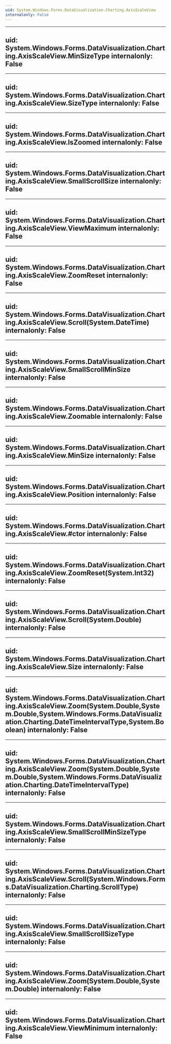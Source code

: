 ```yaml
---
uid: System.Windows.Forms.DataVisualization.Charting.AxisScaleView
internalonly: False
---
```


---
uid: System.Windows.Forms.DataVisualization.Charting.AxisScaleView.MinSizeType
internalonly: False
---

---
uid: System.Windows.Forms.DataVisualization.Charting.AxisScaleView.SizeType
internalonly: False
---

---
uid: System.Windows.Forms.DataVisualization.Charting.AxisScaleView.IsZoomed
internalonly: False
---

---
uid: System.Windows.Forms.DataVisualization.Charting.AxisScaleView.SmallScrollSize
internalonly: False
---

---
uid: System.Windows.Forms.DataVisualization.Charting.AxisScaleView.ViewMaximum
internalonly: False
---

---
uid: System.Windows.Forms.DataVisualization.Charting.AxisScaleView.ZoomReset
internalonly: False
---

---
uid: System.Windows.Forms.DataVisualization.Charting.AxisScaleView.Scroll(System.DateTime)
internalonly: False
---

---
uid: System.Windows.Forms.DataVisualization.Charting.AxisScaleView.SmallScrollMinSize
internalonly: False
---

---
uid: System.Windows.Forms.DataVisualization.Charting.AxisScaleView.Zoomable
internalonly: False
---

---
uid: System.Windows.Forms.DataVisualization.Charting.AxisScaleView.MinSize
internalonly: False
---

---
uid: System.Windows.Forms.DataVisualization.Charting.AxisScaleView.Position
internalonly: False
---

---
uid: System.Windows.Forms.DataVisualization.Charting.AxisScaleView.#ctor
internalonly: False
---

---
uid: System.Windows.Forms.DataVisualization.Charting.AxisScaleView.ZoomReset(System.Int32)
internalonly: False
---

---
uid: System.Windows.Forms.DataVisualization.Charting.AxisScaleView.Scroll(System.Double)
internalonly: False
---

---
uid: System.Windows.Forms.DataVisualization.Charting.AxisScaleView.Size
internalonly: False
---

---
uid: System.Windows.Forms.DataVisualization.Charting.AxisScaleView.Zoom(System.Double,System.Double,System.Windows.Forms.DataVisualization.Charting.DateTimeIntervalType,System.Boolean)
internalonly: False
---

---
uid: System.Windows.Forms.DataVisualization.Charting.AxisScaleView.Zoom(System.Double,System.Double,System.Windows.Forms.DataVisualization.Charting.DateTimeIntervalType)
internalonly: False
---

---
uid: System.Windows.Forms.DataVisualization.Charting.AxisScaleView.SmallScrollMinSizeType
internalonly: False
---

---
uid: System.Windows.Forms.DataVisualization.Charting.AxisScaleView.Scroll(System.Windows.Forms.DataVisualization.Charting.ScrollType)
internalonly: False
---

---
uid: System.Windows.Forms.DataVisualization.Charting.AxisScaleView.SmallScrollSizeType
internalonly: False
---

---
uid: System.Windows.Forms.DataVisualization.Charting.AxisScaleView.Zoom(System.Double,System.Double)
internalonly: False
---

---
uid: System.Windows.Forms.DataVisualization.Charting.AxisScaleView.ViewMinimum
internalonly: False
---
